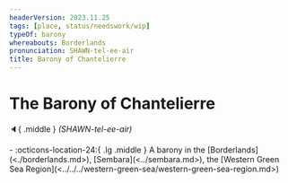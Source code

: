 ```yaml
---
headerVersion: 2023.11.25
tags: [place, status/needswork/wip]
typeOf: barony
whereabouts: Borderlands
pronunciation: SHAWN-tel-ee-air
title: Barony of Chantelierre
---
```

# The Barony of Chantelierre
:speaker:{ .middle } *(SHAWN-tel-ee-air)*  
<div class="grid cards ext-narrow-margin ext-one-column" markdown>
-    :octicons-location-24:{ .lg .middle } A barony in the [Borderlands](<./borderlands.md>), [Sembara](<../sembara.md>), the [Western Green Sea Region](<../../../western-green-sea/western-green-sea-region.md>)  
</div>


